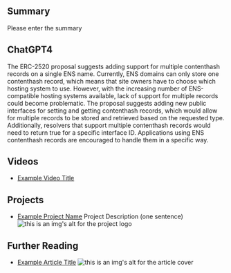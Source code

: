 ## Summary

Please enter the summary

## ChatGPT4

The ERC-2520 proposal suggests adding support for multiple contenthash records on a single ENS name. Currently, ENS domains can only store one contenthash record, which means that site owners have to choose which hosting system to use. However, with the increasing number of ENS-compatible hosting systems available, lack of support for multiple records could become problematic. The proposal suggests adding new public interfaces for setting and getting contenthash records, which would allow for multiple records to be stored and retrieved based on the requested type. Additionally, resolvers that support multiple contenthash records would need to return true for a specific interface ID. Applications using ENS contenthash records are encouraged to handle them in a specific way.

## Videos

- [Example Video Title](https://www.youtube.com/watch?v=TDGq4aeevgY)

## Projects

- [Example Project Name](https://xxxx.xxx/xxxxx) Project Description (one sentence) ![this is an img's alt for the project logo](https://xxxx.xxx/project-logo.xxx)

## Further Reading

- [Example Article Title](https://xxxx.xxx/xxxxx) ![this is an img's alt for the article cover](https://xxxx.xxx/article-cover.xxx)

